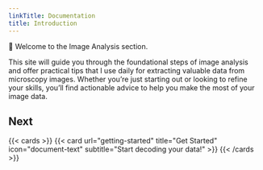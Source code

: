 ```yaml
---
linkTitle: Documentation
title: Introduction
---
```


👋 Welcome to the Image Analysis section. 

<!--more-->

 This site will guide you through the foundational steps of image analysis and offer practical tips that I use daily for extracting valuable data from microscopy images. Whether you’re just starting out or looking to refine your skills, you’ll find actionable advice to help you make the most of your image data.

## Next

{{< cards >}}
  {{< card url="getting-started" title="Get Started" icon="document-text" subtitle="Start decoding your data!" >}}
{{< /cards >}}
